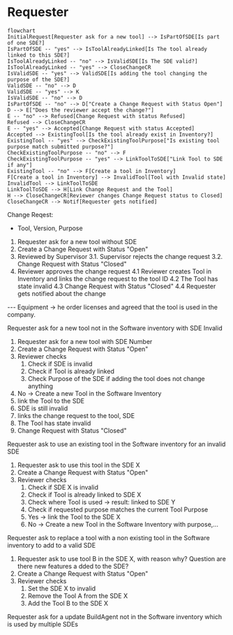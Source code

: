 # Requester


```mermaid
flowchart
InitialRequest[Requester ask for a new tool] --> IsPartOfSDE[Is part of one SDE?]
IsPartOfSDE -- "yes" --> IsToolAlreadyLinked[Is The tool already linked to this SDE?]
IsToolAlreadyLinked -- "no" --> IsValidSDE[Is The SDE valid?]
IsToolAlreadyLinked -- "yes" --> CloseChangeCR
IsValidSDE -- "yes" --> ValidSDE[Is adding the tool changing the purpose of the SDE?]
ValidSDE -- "no" --> D
ValidSDE -- "yes" --> K
IsValidSDE -- "no" --> D
IsPartOfSDE -- "no" --> D["Create a Change Request with Status Open"]
D --> E["Does the reviewer accept the change?"]
E -- "no" --> Refused[Change Request with status Refused]
Refused --> CloseChangeCR
E -- "yes" --> Accepted[Change Request with status Accepted]
Accepted --> ExistingTool[Is the tool already exist in Inventory?]
ExistingTool -- "yes" --> CheckExistingToolPurpose["Is existing tool purpose match submitted purpose?"]
CheckExistingToolPurpose -- "no" --> F
CheckExistingToolPurpose -- "yes" --> LinkToolToSDE["Link Tool to SDE if any"]
ExistingTool -- "no" --> F[Create a tool in Inventory]
F[Create a tool in Inventory] --> InvalidTool[Tool with Invalid state]
InvalidTool --> LinkToolToSDE
LinkToolToSDE --> H[Link Change Request and the Tool]
H --> CloseChangeCR[Reviewer changes Change Request status to Closed]
CloseChangeCR --> Notif[Requester gets notified]
```

Change Reqest:
- Tool, Version, Purpose

1. Requester ask for a new tool without SDE
2. Create a Change Request with Status "Open"
3. Reviewed by Supervisor
3.1. Supervisor rejects the change request
3.2. Change Request with Status "Closed"
4. Reviewer approves the change request
4.1 Reviewer creates Tool in Inventory and links the change request to the tool ID
4.2 The Tool has state invalid
4.3 Change Request with Status "Closed"
4.4 Requester gets notified about the change

--- Equipment -> he order licenses and agreed that the tool is used in the company.

Requester ask for a new tool not in the Software inventory with SDE Invalid

1. Requester ask for a new tool with SDE Number
2. Create a Change Request with Status "Open"
3. Reviewer checks
   1. Check if SDE is invalid
   2. Check if Tool is already linked
   3. Check Purpose of the SDE if adding the tool does not change anything
4. No -> Create a new Tool in the Software Inventory
5. link the Tool to the SDE
6. SDE is still invalid
7. links the change request to the tool, SDE
8. The Tool has state invalid
9. Change Request with Status "Closed"

Requester ask to use an existing tool in the Software inventory for an invalid SDE

1. Requester ask to use this tool in the SDE X
2. Create a Change Request with Status "Open"
3. Reviewer checks
   1. Check if SDE X is invalid
   2. Check if Tool is already linked to SDE X
   3. Check where Tool is used -> result: linked to SDE Y
   4. Check if requested purpose matches the current Tool Purpose
   5. Yes -> link the Tool to the SDE X
   6. No -> Create a new Tool in the Software Inventory with purpose,...

Requester ask to replace a tool with a non existing tool in the Software inventory to add to a valid SDE
1. Requester ask to use tool B in the SDE X, with reason why? Question are there new features a  dded to the SDE?
2. Create a Change Request with Status "Open"
3. Reviewer checks
   1. Set the SDE X to invalid
   2. Remove the Tool A from the SDE X
   3. Add the Tool B to the SDE X


Requester ask for a update BuildAgent not in the Software inventory which is used by multiple SDEs
